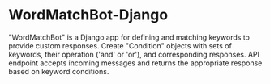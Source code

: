 # WordMatchBot-Django
"WordMatchBot" is a Django app for defining and matching keywords to provide custom responses. Create "Condition" objects with sets of keywords, their operation ('and' or 'or'), and corresponding responses. API endpoint accepts incoming messages and returns the appropriate response based on keyword conditions.
